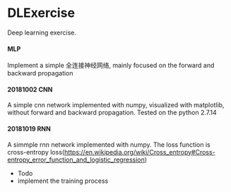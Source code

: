 # DLExercise
Deep learning exercise.
#### MLP
Implement a simple 全连接神经网络, mainly focused on the forward and backward propagation
#### 20181002 CNN
A simple cnn network implemented with numpy, visualized with matplotlib, without forward and backward propagation.
Tested on the python 2.7.14
#### 20181019 RNN
A simmple rnn network implemented with numpy.
The loss function is  cross-entropy loss(https://en.wikipedia.org/wiki/Cross_entropy#Cross-entropy_error_function_and_logistic_regression)
* Todo
* implement the training process
